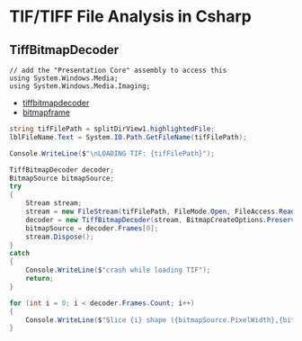 # TIF/TIFF File Analysis in Csharp

## TiffBitmapDecoder

```
// add the "Presentation Core" assembly to access this
using System.Windows.Media;
using System.Windows.Media.Imaging;
```

* [tiffbitmapdecoder](https://docs.microsoft.com/en-us/dotnet/api/system.windows.media.imaging.tiffbitmapdecoder?view=netframework-4.7.2)
* [bitmapframe](https://docs.microsoft.com/en-us/dotnet/api/system.windows.media.imaging.bitmapframe?view=netframework-4.7.2)

```cs
string tifFilePath = splitDirView1.highlightedFile;
lblFileName.Text = System.IO.Path.GetFileName(tifFilePath);

Console.WriteLine($"\nLOADING TIF: {tifFilePath}");

TiffBitmapDecoder decoder;
BitmapSource bitmapSource;
try
{
    Stream stream;
    stream = new FileStream(tifFilePath, FileMode.Open, FileAccess.Read, FileShare.Read);
    decoder = new TiffBitmapDecoder(stream, BitmapCreateOptions.PreservePixelFormat, BitmapCacheOption.Default);
    bitmapSource = decoder.Frames[0];
    stream.Dispose();
}
catch
{
    Console.WriteLine($"crash while loading TIF");
    return;
}

for (int i = 0; i < decoder.Frames.Count; i++)
{
    Console.WriteLine($"Slice {i} shape ({bitmapSource.PixelWidth},{bitmapSource.PixelHeight})");
}
```
